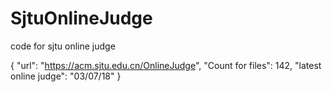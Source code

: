 # SjtuOnlineJudge
code for sjtu online judge

{
    "url": "https://acm.sjtu.edu.cn/OnlineJudge",
    "Count for files": 142,
    "latest online judge": "03/07/18"
}
